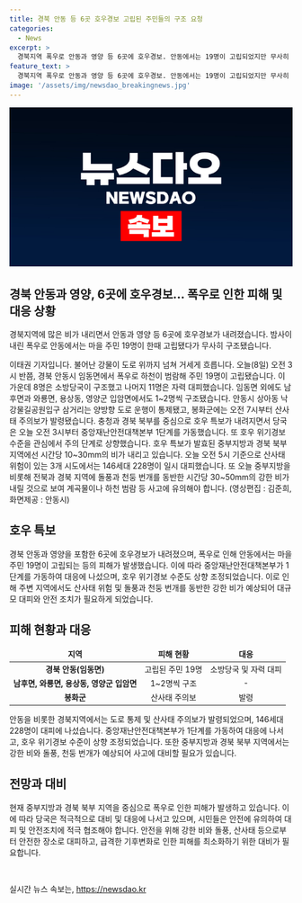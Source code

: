 ```yaml
---
title: 경북 안동 등 6곳 호우경보 고립된 주민들의 구조 요청
categories:
  - News
excerpt: >
  경북지역 폭우로 안동과 영양 등 6곳에 호우경보. 안동에서는 19명이 고립되었지만 무사히 구조됐고, 다른 지역에서도 1~2명씩 구조. 중부 및 경북 북부에 호우 특보, 중앙재난안전대책본부 1단계 가동. 시간당 10~30mm 비 예상, 산사태 위험 지역에서는 228명이 일시 대피. 계곡물이나 하천 범람에 주의 요망. (출처: 안동시)
feature_text: >
  경북지역 폭우로 안동과 영양 등 6곳에 호우경보. 안동에서는 19명이 고립되었지만 무사히 구조됐고, 다른 지역에서도 1~2명씩 구조. 중부 및 경북 북부에 호우 특보, 중앙재난안전대책본부 1단계 가동. 시간당 10~30mm 비 예상, 산사태 위험 지역에서는 228명이 일시 대피. 계곡물이나 하천 범람에 주의 요망. (출처: 안동시)
image: '/assets/img/newsdao_breakingnews.jpg'
---
```


<p><img src="/assets/img/newsdao_breakingnews.jpg" alt="ranknews 속보" /></p>

<h2>경북 안동과 영양, 6곳에 호우경보... 폭우로 인한 피해 및 대응 상황</h2>

<p data-ke-size="size16">경북지역에 많은 비가 내리면서 안동과 영양 등 6곳에 호우경보가 내려졌습니다. 밤사이 내린 폭우로 안동에서는 마을 주민 19명이 한때 고립됐다가 무사히 구조됐습니다.</p>

<p>이태권 기자입니다. 불어난 강물이 도로 위까지 넘쳐 거세게 흐릅니다. 오늘(8일) 오전 3시 반쯤, 경북 안동시 임동면에서 폭우로 하천이 범람해 주민 19명이 고립됐습니다. 이 가운데 8명은 소방당국이 구조했고 나머지 11명은 자력 대피했습니다. 임동면 외에도 남후면과 와룡면, 용상동, 영양군 입암면에서도 1~2명씩 구조됐습니다. 안동시 상아동 낙강물길공원입구 삼거리는 양방향 도로 운행이 통제됐고, 봉화군에는 오전 7시부터 산사태 주의보가 발령됐습니다. 충청과 경북 북부를 중심으로 호우 특보가 내려지면서 당국은 오늘 오전 3시부터 중앙재난안전대책본부 1단계를 가동했습니다. 또 호우 위기경보 수준을 관심에서 주의 단계로 상향했습니다. 호우 특보가 발효된 중부지방과 경북 북부 지역에선 시간당 10~30mm의 비가 내리고 있습니다. 오늘 오전 5시 기준으로 산사태 위험이 있는 3개 시도에서는 146세대 228명이 일시 대피했습니다. 또 오늘 중부지방을 비롯해 전북과 경북 지역에 돌풍과 천둥 번개를 동반한 시간당 30~50mm의 강한 비가 내릴 것으로 보여 계곡물이나 하천 범람 등 사고에 유의해야 합니다. (영상편집 : 김준희, 화면제공 : 안동시)</p></p>

<h2 data-ke-size="size26">호우 특보</h2>

<p data-ke-size="size16">경북 안동과 영양을 포함한 6곳에 호우경보가 내려졌으며, 폭우로 인해 안동에서는 마을 주민 19명이 고립되는 등의 피해가 발생했습니다. 이에 따라 중앙재난안전대책본부가 1단계를 가동하여 대응에 나섰으며, 호우 위기경보 수준도 상향 조정되었습니다. 이로 인해 주변 지역에서도 산사태 위험 및 돌풍과 천둥 번개를 동반한 강한 비가 예상되어 대규모 대피와 안전 조치가 필요하게 되었습니다.</p>

<h2 data-ke-size="size26">피해 현황과 대응</h2>

<table>
    <thead>
        <tr>
            <td style="text-align: center; height: 17px;"><b>지역</b></td>
            <td style="text-align: center; height: 17px;"><b>피해 현황</b></td>
            <td style="text-align: center; height: 17px;"><b>대응</b></td>
        </tr>
    </thead>
    <tbody>
        <tr>
            <td style="text-align: center; height: 17px;"><b>경북 안동(임동면)</b></td>
            <td style="text-align: center; height: 17px;">고립된 주민 19명</td>
            <td style="text-align: center; height: 17px;">소방당국 및 자력 대피</td>
        </tr>
        <tr>
            <td style="text-align: center; height: 17px;"><b>남후면, 와룡면, 용상동, 영양군 입암면</b></td>
            <td style="text-align: center; height: 17px;">1~2명씩 구조</td>
            <td style="text-align: center; height: 17px;">- </td>
        </tr>
        <tr>
            <td style="text-align: center; height: 17px;"><b>봉화군</b></td>
            <td style="text-align: center; height: 17px;">산사태 주의보</td>
            <td style="text-align: center; height: 17px;">발령</td>
        </tr>
    </tbody>
</table>

<p data-ke-size="size16">안동을 비롯한 경북지역에서는 도로 통제 및 산사태 주의보가 발령되었으며, 146세대 228명이 대피에 나섰습니다. 중앙재난안전대책본부가 1단계를 가동하여 대응에 나서고, 호우 위기경보 수준이 상향 조정되었습니다. 또한 중부지방과 경북 북부 지역에서는 강한 비와 돌풍, 천둥 번개가 예상되어 사고에 대비할 필요가 있습니다.</p>

<h2 data-ke-size="size26">전망과 대비</h2>

<p data-ke-size="size16">현재 중부지방과 경북 북부 지역을 중심으로 폭우로 인한 피해가 발생하고 있습니다. 이에 따라 당국은 적극적으로 대비 및 대응에 나서고 있으며, 시민들은 안전에 유의하여 대피 및 안전조치에 적극 협조해야 합니다. 안전을 위해 강한 비와 돌풍, 산사태 등으로부터 안전한 장소로 대피하고, 급격한 기후변화로 인한 피해를 최소화하기 위한 대비가 필요합니다.</p>

<p data-ke-size="size16">&nbsp;</p>
실시간 뉴스 속보는, <a href="https://newsdao.kr" rel="dofollow">https://newsdao.kr</a>


